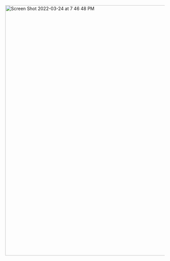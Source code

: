 <img width="792" alt="Screen Shot 2022-03-24 at 7 46 48 PM" src="https://user-images.githubusercontent.com/10819865/160033177-52095d5f-df98-4507-891b-f081b63ce469.png">
